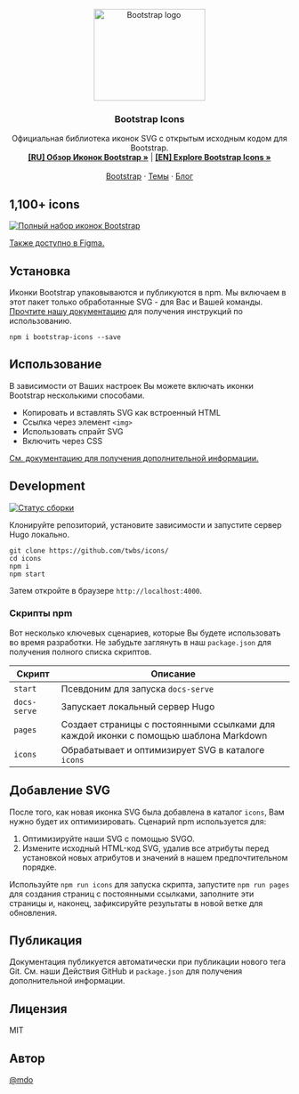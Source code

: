 <p align="center">
  <a href="https://v5.getbootstrap.com/">
    <img src="https://v5.getbootstrap.com/docs/5.0/assets/brand/bootstrap-logo-shadow.png" alt="Bootstrap logo" width="200" height="165">
  </a>
</p>

<h3 align="center">Bootstrap Icons</h3>

<p align="center">
  Официальная библиотека иконок SVG с открытым исходным кодом для Bootstrap.
  <br>
  <a href="https://icons.getbootstrap.su/"><strong>[RU] Обзор Иконок Bootstrap »</strong></a> | <a href="https://icons.getbootstrap.su/"><strong>[EN] Explore Bootstrap Icons »</strong></a>
  <br>
  <br>
  <a href="https://getbootstrap.su/docs/5.0/">Bootstrap</a>
  ·
  <a href="https://themes.getbootstrap.com/">Темы</a>
  ·
  <a href="https://blog.getbootstrap.com/">Блог</a>
</p>

## 1,100+ icons

[![Полный набор иконок Bootstrap](https://user-images.githubusercontent.com/98681/91365119-402cdc00-e7b5-11ea-9a2c-e1a03aed21c3.png)](https://icons.getbootstrap.su)

[Также доступно в Figma.](https://www.figma.com/file/9YmlUAwhMv99G4yP4yN7Jy/Bootstrap-Icons-v1.0.0?node-id=0%3A1)

## Установка

Иконки Bootstrap упаковываются и публикуются в npm. Мы включаем в этот пакет только обработанные SVG - для Вас и Вашей команды. [Прочтите нашу документацию](https://icons.getbootstrap.su/) для получения инструкций по использованию.

```shell
npm i bootstrap-icons --save
```

## Использование

В зависимости от Ваших настроек Вы можете включать иконки Bootstrap несколькими способами.

- Копировать и вставлять SVG как встроенный HTML
- Ссылка через элемент `<img>`
- Использовать спрайт SVG
- Включить через CSS

[См. документацию для получения дополнительной информации.](https://icons.getbootstrap.su/#использование)

## Development

[![Статус сборки](https://github.com/twbs/icons/workflows/Tests/badge.svg)](https://github.com/twbs/icons/actions?workflow=Tests)

Клонируйте репозиторий, установите зависимости и запустите сервер Hugo локально.

```shell
git clone https://github.com/twbs/icons/
cd icons
npm i
npm start
```

Затем откройте в браузере `http://localhost:4000`.

### Скрипты npm

Вот несколько ключевых сценариев, которые Вы будете использовать во время разработки. Не забудьте заглянуть в наш `package.json` для получения полного списка скриптов.

| Скрипт       | Описание |
| ------------ | --- |
| `start`      | Псевдоним для запуска `docs-serve` |
| `docs-serve` | Запускает локальный сервер Hugo |
| `pages`      | Создает страницы с постоянными ссылками для каждой иконки с помощью шаблона Markdown |
| `icons`      | Обрабатывает и оптимизирует SVG в каталоге `icons` |

## Добавление SVG

После того, как новая иконка SVG была добавлена в каталог `icons`, Вам нужно будет их оптимизировать. Сценарий npm используется для:

1. Оптимизируйте наши SVG с помощью SVGO.
2. Измените исходный HTML-код SVG, удалив все атрибуты перед установкой новых атрибутов и значений в нашем предпочтительном порядке.

Используйте `npm run icons` для запуска скрипта, запустите `npm run pages` для создания страниц с постоянными ссылками, заполните эти страницы и, наконец, зафиксируйте результаты в новой ветке для обновления.

## Публикация

Документация публикуется автоматически при публикации нового тега Git. См. наши Действия GitHub и `package.json` для получения дополнительной информации.

## Лицензия

MIT

## Автор

[@mdo](https://github.com/mdo)
